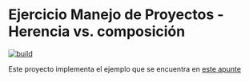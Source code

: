 # Ejercicio Manejo de Proyectos - Herencia vs. composición
 
[![build](https://github.com/wollok/manejoProyectos/actions/workflows/build.yml/badge.svg)](https://github.com/wollok/manejoProyectos/actions/workflows/build.yml)


Este proyecto implementa el ejemplo que se encuentra en [este apunte](https://docs.google.com/document/d/1VPKwf_cHcFTCj9JSYZ-xJmchX_n10bSJwxTUcmpd3w0/edit#)
